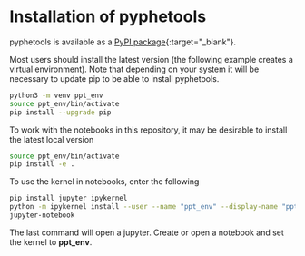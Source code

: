 # Installation of pyphetools


pyphetools is available as a [PyPI package](https://pypi.org/project/pyphetools/){:target="\_blank"}.

Most users should install the latest version (the following example creates a virtual environment).
Note that depending on your system it will be necessary to update pip to be able to install pyphetools.

```bash title="setting up a virtual environment"
python3 -m venv ppt_env
source ppt_env/bin/activate
pip install --upgrade pip
```

To work with the notebooks in this repository, it may be desirable to install the latest local version

```bash title="installing pyphetools"
source ppt_env/bin/activate
pip install -e .
```

To use the kernel in notebooks, enter the following

```bash title="installing jupyter and running pyphetools in a notebook"
pip install jupyter ipykernel
python -m ipykernel install --user --name "ppt_env" --display-name "ppt_env"
jupyter-notebook
```

The last command will open a jupyter. Create or open a notebook and set the kernel to **ppt_env**.


